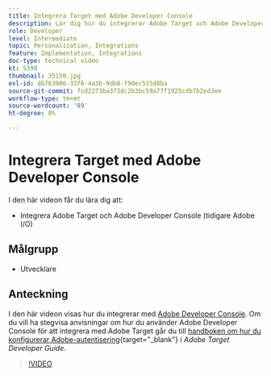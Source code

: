 ```yaml
---
title: Integrera Target med Adobe Developer Console
description: Lär dig hur du integrerar Adobe Target och Adobe Developer Console.
role: Developer
level: Intermediate
topic: Personalization, Integrations
feature: Implementation, Integrations
doc-type: technical video
kt: 5390
thumbnail: 35150.jpg
exl-id: db763906-33f6-4a3b-9db8-f90ec515d8ba
source-git-commit: fcd2273ba373dc2b3bc59a77f1925cdb7b2ed3ee
workflow-type: tm+mt
source-wordcount: '89'
ht-degree: 0%

---
```


# Integrera Target med Adobe Developer Console

I den här videon får du lära dig att:

* Integrera Adobe Target och Adobe Developer Console (tidigare Adobe I/O)

## Målgrupp

* Utvecklare

## Anteckning

I den här videon visas hur du integrerar med [Adobe Developer Console](https://developer.adobe.com/developer-console/). Om du vill ha stegvisa anvisningar om hur du använder Adobe Developer Console för att integrera med Adobe Target går du till [handboken om hur du konfigurerar Adobe-autentisering](https://experienceleague.adobe.com/docs/target-dev/developer/api/configure-authentication.html){target="_blank"} i *Adobe Target Developer Guide*.

>[!VIDEO](https://video.tv.adobe.com/v/35150/?quality=12)
